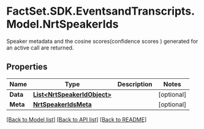 # FactSet.SDK.EventsandTranscripts.Model.NrtSpeakerIds
Speaker metadata and the cosine scores(confidence scores ) generated for an active  call are returned.

## Properties

Name | Type | Description | Notes
------------ | ------------- | ------------- | -------------
**Data** | [**List&lt;NrtSpeakerIdObject&gt;**](NrtSpeakerIdObject.md) |  | [optional] 
**Meta** | [**NrtSpeakerIdsMeta**](NrtSpeakerIdsMeta.md) |  | [optional] 

[[Back to Model list]](../README.md#documentation-for-models) [[Back to API list]](../README.md#documentation-for-api-endpoints) [[Back to README]](../README.md)

